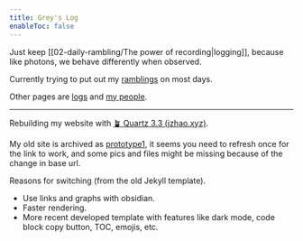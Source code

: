 ```yaml
---
title: Grey's Log
enableToc: false
---
```


Just keep [[02-daily-rambling/The power of recording|logging]], 
because like photons, we behave differently when observed.

Currently trying to put out my [ramblings](/tags/daily-rambling/) on most days.

Other pages are
[logs](/tags/dev-log) and
[my people](/tags/my-people).

---

Rebuilding my website with [🪴 Quartz 3.3 (jzhao.xyz)](https://quartz.jzhao.xyz/).


My old site is archived as [prototype1](https://gr-grey.github.io/proto1/), it seems you need to refresh once for the link to work, and some pics and files might be missing because of the change in base url.

Reasons for switching (from the old Jekyll template).

- Use links and graphs with obsidian.
- Faster rendering.
- More recent developed template with features like dark mode, code block copy button, TOC, emojis, etc.
